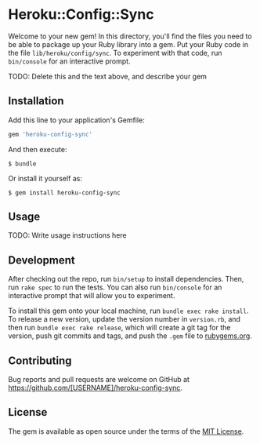 # Heroku::Config::Sync

Welcome to your new gem! In this directory, you'll find the files you need to be able to package up your Ruby library into a gem. Put your Ruby code in the file `lib/heroku/config/sync`. To experiment with that code, run `bin/console` for an interactive prompt.

TODO: Delete this and the text above, and describe your gem

## Installation

Add this line to your application's Gemfile:

```ruby
gem 'heroku-config-sync'
```

And then execute:

    $ bundle

Or install it yourself as:

    $ gem install heroku-config-sync

## Usage

TODO: Write usage instructions here

## Development

After checking out the repo, run `bin/setup` to install dependencies. Then, run `rake spec` to run the tests. You can also run `bin/console` for an interactive prompt that will allow you to experiment.

To install this gem onto your local machine, run `bundle exec rake install`. To release a new version, update the version number in `version.rb`, and then run `bundle exec rake release`, which will create a git tag for the version, push git commits and tags, and push the `.gem` file to [rubygems.org](https://rubygems.org).

## Contributing

Bug reports and pull requests are welcome on GitHub at https://github.com/[USERNAME]/heroku-config-sync.

## License

The gem is available as open source under the terms of the [MIT License](https://opensource.org/licenses/MIT).
